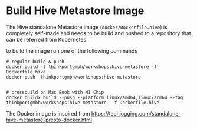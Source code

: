 # Build Hive Metastore Image

The Hive standalone Metastore image (`docker/Dockerfile.hive`) is completely self-made and needs to be build and pushed to a repository that can be referred from Kubernetes.

to build the image run one of the following commands

```
# regular build & push
docker build -t thinkportgmbh/workshops:hive-metastore -f Dockerfile.hive .
docker push  thinkportgmbh/workshops:hive-metastore


# crossbuild on Mac Book with M1 Chip
docker buildx build --push --platform linux/amd64,linux/arm64 --tag thinkportgmbh/workshops:hive-metastore  -f Dockerfile.hive .
```

The Docker image  is inspired from https://techjogging.com/standalone-hive-metastore-presto-docker.html
